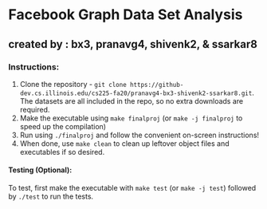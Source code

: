 # Facebook Graph Data Set Analysis
## created by : bx3, pranavg4, shivenk2, & ssarkar8

### Instructions:

1. Clone the repository - `git clone https://github-dev.cs.illinois.edu/cs225-fa20/pranavg4-bx3-shivenk2-ssarkar8.git`. The datasets are all included in the repo, so no extra downloads are required.
2. Make the executable using `make finalproj` (or `make -j finalproj` to speed up the compilation)
3. Run using `./finalproj` and follow the convenient on-screen instructions!
4. When done, use `make clean` to clean up leftover object files and executables if so desired.

#### Testing (Optional):
To test, first make the executable with `make test` (or `make -j test`) followed by `./test` to run the tests.
